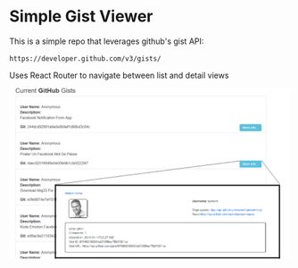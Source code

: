 # Simple Gist Viewer
This is a simple repo that leverages github's gist API:

```
https://developer.github.com/v3/gists/
```

Uses React Router to navigate between list and detail views

![Sample image](./Sample.PNG)
